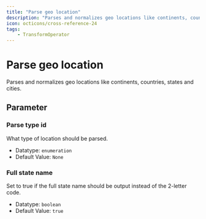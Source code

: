 ```yaml
---
title: "Parse geo location"
description: "Parses and normalizes geo locations like continents, countries, states and cities."
icon: octicons/cross-reference-24
tags: 
    - TransformOperator
---
```

# Parse geo location
<!-- This file was generated - DO NOT CHANGE IT MANUALLY -->



Parses and normalizes geo locations like continents, countries, states and cities.


## Parameter

### Parse type id

What type of location should be parsed.

- Datatype: `enumeration`
- Default Value: `None`



### Full state name

Set to true if the full state name should be output instead of the 2-letter code.

- Datatype: `boolean`
- Default Value: `true`



